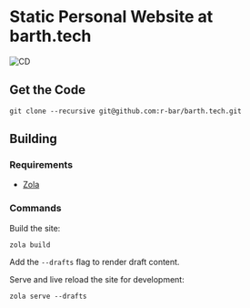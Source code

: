 # Static Personal Website at barth.tech
![CD](https://github.com/r-bar/barth.tech/workflows/CD/badge.svg)

## Get the Code
```
git clone --recursive git@github.com:r-bar/barth.tech.git
```

## Building
### Requirements
* [Zola](https://github.com/getzola/zola)

### Commands

Build the site:
```
zola build
```

Add the `--drafts` flag to render draft content.

Serve and live reload the site for development:
```
zola serve --drafts
```
